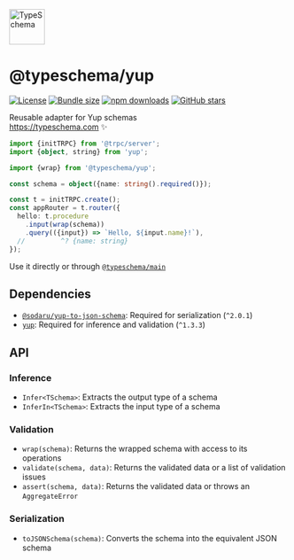 <!-- This file is generated. Do not modify it manually! -->

<img src="https://typeschema.com/assets/logo.png" width="64px" alt="TypeSchema" />
<h1>@typeschema/yup</h1>
<p>
  <a href="https://opensource.org/licenses/MIT" rel="nofollow"><img src="https://img.shields.io/github/license/decs/typeschema" alt="License"></a>
  <a href="https://bundlephobia.com/package/@typeschema/yup" rel="nofollow"><img src="https://img.shields.io/bundlephobia/minzip/%40typeschema%2Fyup" alt="Bundle size"></a>
  <a href="https://www.npmjs.com/package/@typeschema/yup" rel="nofollow"><img src="https://img.shields.io/npm/dw/@typeschema/yup.svg" alt="npm downloads"></a>
  <a href="https://github.com/decs/typeschema/stargazers" rel="nofollow"><img src="https://img.shields.io/github/stars/decs/typeschema" alt="GitHub stars"></a>
</p>
<p>
  Reusable adapter for Yup schemas
  <br />
  <a href="https://typeschema.com">https://typeschema.com</a> ✨
</p>

```ts
import {initTRPC} from '@trpc/server';
import {object, string} from 'yup';

import {wrap} from '@typeschema/yup';

const schema = object({name: string().required()});

const t = initTRPC.create();
const appRouter = t.router({
  hello: t.procedure
    .input(wrap(schema))
    .query(({input}) => `Hello, ${input.name}!`),
  //         ^? {name: string}
});

```

Use it directly or through [`@typeschema/main`](https://github.com/decs/typeschema/tree/main/packages/main)

## Dependencies
- [`@sodaru/yup-to-json-schema`](https://www.npmjs.com/package/@sodaru/yup-to-json-schema): Required for serialization (`^2.0.1`)
- [`yup`](https://www.npmjs.com/package/yup): Required for inference and validation (`^1.3.3`)

## API

### Inference
- `Infer<TSchema>`: Extracts the output type of a schema
- `InferIn<TSchema>`: Extracts the input type of a schema

### Validation
- `wrap(schema)`: Returns the wrapped schema with access to its operations
- `validate(schema, data)`: Returns the validated data or a list of validation issues
- `assert(schema, data)`: Returns the validated data or throws an `AggregateError`

### Serialization
- `toJSONSchema(schema)`: Converts the schema into the equivalent JSON schema
